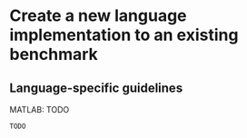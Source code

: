 # Create a new language implementation to an existing benchmark

## Language-specific guidelines

   MATLAB: TODO

    TODO
    
